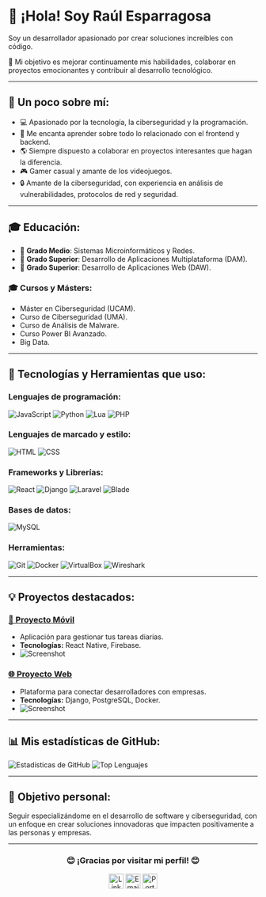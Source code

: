 # 👋 ¡Hola! Soy Raúl Esparragosa

Soy un desarrollador apasionado por crear soluciones increíbles con código.

🚀 Mi objetivo es mejorar continuamente mis habilidades, colaborar en proyectos emocionantes y contribuir al desarrollo tecnológico.

---

## 🌟 Un poco sobre mí:
- 💻 Apasionado por la tecnología, la ciberseguridad y la programación.
- 🎨 Me encanta aprender sobre todo lo relacionado con el frontend y backend.
- 🌎 Siempre dispuesto a colaborar en proyectos interesantes que hagan la diferencia.
- 🎮 Gamer casual y amante de los videojuegos.
- 🔒 Amante de la ciberseguridad, con experiencia en análisis de vulnerabilidades, protocolos de red y seguridad.

---

## 🎓 Educación:
- 📘 **Grado Medio**: Sistemas Microinformáticos y Redes.
- 📗 **Grado Superior**: Desarrollo de Aplicaciones Multiplataforma (DAM).
- 📙 **Grado Superior**: Desarrollo de Aplicaciones Web (DAW).

### 🎓 Cursos y Másters:
  - Máster en Ciberseguridad (UCAM).
  - Curso de Ciberseguridad (UMA).
  - Curso de Análisis de Malware.
  - Curso Power BI Avanzado.
  - Big Data.

---

## 🔧 Tecnologías y Herramientas que uso:
### **Lenguajes de programación:**
![JavaScript](https://img.shields.io/badge/JavaScript-F7DF1E?style=for-the-badge&logo=javascript&logoColor=black)
![Python](https://img.shields.io/badge/Python-3776AB?style=for-the-badge&logo=python&logoColor=white)
![Lua](https://img.shields.io/badge/Lua-2C2D72?style=for-the-badge&logo=lua&logoColor=white)
![PHP](https://img.shields.io/badge/PHP-777BB4?style=for-the-badge&logo=php&logoColor=white)

### **Lenguajes de marcado y estilo:**
![HTML](https://img.shields.io/badge/HTML-E34F26?style=for-the-badge&logo=html5&logoColor=white)
![CSS](https://img.shields.io/badge/CSS-1572B6?style=for-the-badge&logo=css3&logoColor=white)

### **Frameworks y Librerías:**
![React](https://img.shields.io/badge/React-61DAFB?style=for-the-badge&logo=react&logoColor=black)
![Django](https://img.shields.io/badge/Django-092E20?style=for-the-badge&logo=django&logoColor=white)
![Laravel](https://img.shields.io/badge/Laravel-FF2D20?style=for-the-badge&logo=laravel&logoColor=white)
![Blade](https://img.shields.io/badge/Blade-F4D03F?style=for-the-badge&logo=blade&logoColor=black)

### **Bases de datos:**
![MySQL](https://img.shields.io/badge/MySQL-4479A1?style=for-the-badge&logo=mysql&logoColor=white)

### **Herramientas:**
![Git](https://img.shields.io/badge/Git-F05032?style=for-the-badge&logo=git&logoColor=white)
![Docker](https://img.shields.io/badge/Docker-2496ED?style=for-the-badge&logo=docker&logoColor=white)
![VirtualBox](https://img.shields.io/badge/VirtualBox-183A61?style=for-the-badge&logo=virtualbox&logoColor=white)
![Wireshark](https://img.shields.io/badge/Wireshark-1679A7?style=for-the-badge&logo=wireshark&logoColor=white)

---

## 💡 Proyectos destacados:
### [📱 Proyecto Móvil](https://github.com/#)
- Aplicación para gestionar tus tareas diarias.
- **Tecnologías:** React Native, Firebase.
- ![Screenshot](https://link-a-tu-imagen.com/proyecto1.png)

### [🌐 Proyecto Web](https://github.com/#)
- Plataforma para conectar desarrolladores con empresas.
- **Tecnologías:** Django, PostgreSQL, Docker.
- ![Screenshot](https://link-a-tu-imagen.com/proyecto2.png)

---

## 📊 Mis estadísticas de GitHub:
![Estadísticas de GitHub](https://github-readme-stats.vercel.app/api?username=RaDeeVV&show_icons=true&theme=radical)
![Top Lenguajes](https://github-readme-stats.vercel.app/api/top-langs/?username=RaDeeVV&layout=compact&theme=radical)

---

## 🎯 Objetivo personal:
Seguir especializándome en el desarrollo de software y ciberseguridad, con un enfoque en crear soluciones innovadoras que impacten positivamente a las personas y empresas.

---

<div align="center">
  <h3>😊 ¡Gracias por visitar mi perfil! 😊</h3>
  <p>
    <a href="https://www.linkedin.com/in/raul-epsa/" target="_blank" style="text-decoration: none;">
      <img src="https://img.icons8.com/color/48/000000/linkedin.png" alt="LinkedIn" height="30">
    </a><a href="mailto:raul.epsa.dev@gmail.com" target="_blank" style="text-decoration: none;">
      <img src="https://img.icons8.com/color/48/000000/gmail.png" alt="Email" height="30">
    </a><a href="#" target="_blank" style="text-decoration: none;">
      <img src="https://img.icons8.com/color/48/000000/domain.png" alt="Portafolio" height="30">
    </a>
  </p>
</div>
